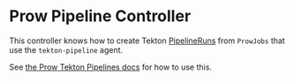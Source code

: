 # Prow Pipeline Controller

This controller knows how to create Tekton
[PipelineRuns](https://github.com/tektoncd/pipeline/blob/master/docs/pipelineruns.md)
from `ProwJobs` that use the `tekton-pipeline` agent.

See [the Prow Tekton Pipelines docs](/prow/tekton.md) for how to use this.
